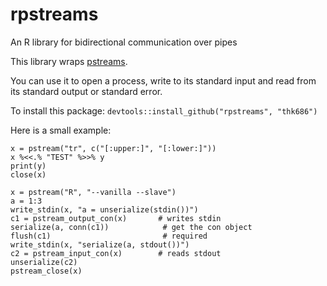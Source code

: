 # rpstreams
An R library for bidirectional communication over pipes

This library wraps [pstreams](http://pstreams.sourceforge.net/).

You can use it to open a process, write to its standard input
and read from its standard output or standard error.

To install this package: `devtools::install_github("rpstreams", "thk686")`

Here is a small example:
```
x = pstream("tr", c("[:upper:]", "[:lower:]"))
x %<<.% "TEST" %>>% y
print(y)
close(x)

x = pstream("R", "--vanilla --slave")
a = 1:3
write_stdin(x, "a = unserialize(stdin())")
c1 = pstream_output_con(x)       # writes stdin
serialize(a, conn(c1))            # get the con object
flush(c1)                         # required
write_stdin(x, "serialize(a, stdout())")
c2 = pstream_input_con(x)        # reads stdout
unserialize(c2)
pstream_close(x)
```
